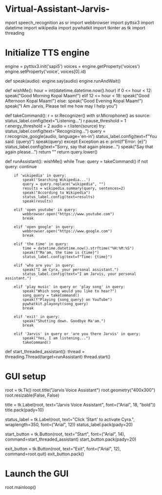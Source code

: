 # Virtual-Assistant-Jarvis-
mport speech_recognition as sr
import webbrowser
import pyttsx3
import datetime
import wikipedia
import pywhatkit
import tkinter as tk
import threading

# Initialize TTS engine
engine = pyttsx3.init('sapi5')
voices = engine.getProperty('voices')
engine.setProperty('voice', voices[0].id)

def speak(audio):
    engine.say(audio)
    engine.runAndWait()

def wishMe():
    hour = int(datetime.datetime.now().hour)
    if 0 <= hour < 12:
        speak("Good Morning Kopal Maam!")
    elif 12 <= hour < 18:
        speak("Good Afternoon Kopal Maam!")
    else:
        speak("Good Evening Kopal Maam!")
    speak("I Am Jarvis, Please tell me how may I help you")

def takeCommand():
    r = sr.Recognizer()
    with sr.Microphone() as source:
        status_label.config(text="Listening...")
        r.pause_threshold = 1
        r.energy_threshold = 2
        audio = r.listen(source)
    try:
        status_label.config(text="Recognizing...")
        query = r.recognize_google(audio, language='en-in')
        status_label.config(text=f"You said: {query}")
        speak(query)
    except Exception as e:
        print(f"Error: {e}")
        status_label.config(text="Sorry, say that again please...")
        speak("Say that again please...")
        return ""
    return query.lower()

def runAssistant():
    wishMe()
    while True:
        query = takeCommand()
        if not query:
            continue

        if 'wikipedia' in query:
            speak('Searching Wikipedia...')
            query = query.replace("wikipedia", "")
            results = wikipedia.summary(query, sentences=2)
            speak("According to Wikipedia")
            status_label.config(text=results)
            speak(results)

        elif 'open youtube' in query:
            webbrowser.open("https://www.youtube.com")
            break

        elif 'open google' in query:
            webbrowser.open("https://www.google.com")
            break

        elif 'the time' in query:
            time = datetime.datetime.now().strftime("%H:%M:%S")
            speak(f"Ma'am, the time is {time}")
            status_label.config(text=f"Time: {time}")

        elif 'who are you' in query:
            speak("I am Cyra, your personal assistant.")
            status_label.config(text="I am Jarvis, your personal assistant.")

        elif 'play music' in query or 'play song' in query:
            speak("Which song would you like to hear?")
            song_query = takeCommand()
            speak(f"Playing {song_query} on YouTube")
            pywhatkit.playonyt(song_query)
            break

        elif 'exit' in query:
            speak("Shutting down. Goodbye Ma'am.")
            break

        elif 'Jarvis' in query or 'are you there Jarvis' in query:
            speak("Yes, I am listening...")
            takeCommand()

def start_threaded_assistant():
    thread = threading.Thread(target=runAssistant)
    thread.start()

# GUI setup
root = tk.Tk()
root.title("Jarvis Voice Assistant")
root.geometry("400x300")
root.resizable(False, False)

title = tk.Label(root, text="Jarvis Voice Assistant", font=("Arial", 18, "bold"))
title.pack(pady=10)

status_label = tk.Label(root, text="Click 'Start' to activate Cyra.", wraplength=350, font=("Arial", 12))
status_label.pack(pady=20)

start_button = tk.Button(root, text="Start", font=("Arial", 14), command=start_threaded_assistant)
start_button.pack(pady=20)

exit_button = tk.Button(root, text="Exit", font=("Arial", 12), command=root.quit)
exit_button.pack()

# Launch the GUI
root.mainloop()
